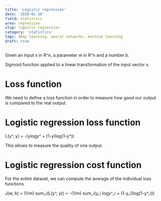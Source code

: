 ```yaml
---
title: 'Logistic regression'
date: '2020-01-10'
field: statistics
area: regression
slug: logistic-regression
category: 'statistics'
tags: deep learning, neural networks, machine learning
draft: true
---
```


Given an input x in R^n, a parameter w in R^n and a number b.

Sigmoid function applied to a linear transformation of the input vector x.

# Loss function

We need to define a loss function in order to measure how good our output is compared to the real
output.

# Logistic regression loss function

L(y^, y) = -(ylogy^ + (1-y)log(1-y^))

This allows to measure the quality of one output.

# Logistic regression cost function

For the entire dataset, we can compute the average of the individual loss functions

J(w, b) = (1/m) sum_i(L(y^, y)) = -(1/m) sum_i(y_i logy^\_i + (1-y_i)log(1-y^\_i))
